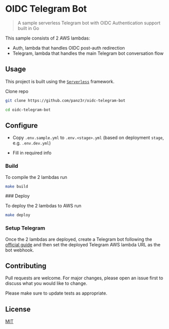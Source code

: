 # OIDC Telegram Bot
> A sample serverless Telegram bot with OIDC Authentication support built in Go

This sample consists of 2 AWS lambdas:
- Auth, lambda that handles OIDC post-auth redirection
- Telegram, lambda that handles the main Telegram bot conversation flow

## Usage

This project is built using the [`Serverless`](https://serverless.com) framework.

Clone repo

```bash
git clone https://github.com/panz3r/oidc-telegram-bot

cd oidc-telegram-bot
```

## Configure

- Copy `.env.sample.yml` to `.env.<stage>.yml` (based on deployment `stage`, e.g. `.env.dev.yml`)

- Fill in required info

### Build

To compile the 2 lambdas run 

```bash
make build
```

### Deploy 

To deploy the 2 lambdas to AWS run

```bash
make deploy
```

### Setup Telegram

Once the 2 lambdas are deployed, create a Telegram bot following the [official guide](https://core.telegram.org/bots) and then set the deployed Telegram AWS lambda URL as the bot webhook.

## Contributing
Pull requests are welcome. For major changes, please open an issue first to discuss what you would like to change.

Please make sure to update tests as appropriate.

## License
[MIT](https://choosealicense.com/licenses/mit/)